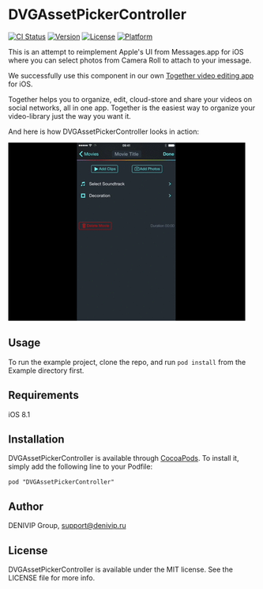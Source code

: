 # DVGAssetPickerController

[![CI Status](http://img.shields.io/travis/denivip/DVGAssetPickerController.svg?style=flat)](https://travis-ci.org/denivip/DVGAssetPickerController)
[![Version](https://img.shields.io/cocoapods/v/DVGAssetPickerController.svg?style=flat)](http://cocoadocs.org/docsets/DVGAssetPickerController)
[![License](https://img.shields.io/cocoapods/l/DVGAssetPickerController.svg?style=flat)](http://cocoadocs.org/docsets/DVGAssetPickerController)
[![Platform](https://img.shields.io/cocoapods/p/DVGAssetPickerController.svg?style=flat)](http://cocoadocs.org/docsets/DVGAssetPickerController)

This is an attempt to reimplement Apple's UI from Messages.app for iOS where
you can select photos from Camera Roll to attach to your imessage.

We successfully use this component in our own [Together video editing app](https://2gzr.com) for iOS.

Together helps you to organize, edit, cloud-store and share your videos on social networks, all in one app. Together is the easiest way to organize your video-library just the way you want it.

And here is how DVGAssetPickerController looks in action:

![Selecting Three Photos](Screenshots/screencapture1.gif)

## Usage

To run the example project, clone the repo, and run `pod install` from the Example directory first.

## Requirements

iOS 8.1

## Installation

DVGAssetPickerController is available through [CocoaPods](http://cocoapods.org). To install
it, simply add the following line to your Podfile:

    pod "DVGAssetPickerController"

## Author

DENIVIP Group, support@denivip.ru

## License

DVGAssetPickerController is available under the MIT license. See the LICENSE file for more info.

